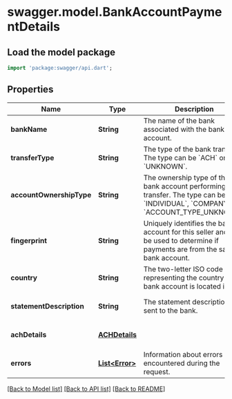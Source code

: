 # swagger.model.BankAccountPaymentDetails

## Load the model package
```dart
import 'package:swagger/api.dart';
```

## Properties
Name | Type | Description | Notes
------------ | ------------- | ------------- | -------------
**bankName** | **String** | The name of the bank associated with the bank account. | [optional] [default to null]
**transferType** | **String** | The type of the bank transfer. The type can be &#x60;ACH&#x60; or &#x60;UNKNOWN&#x60;. | [optional] [default to null]
**accountOwnershipType** | **String** | The ownership type of the bank account performing the transfer. The type can be &#x60;INDIVIDUAL&#x60;, &#x60;COMPANY&#x60;, or &#x60;ACCOUNT_TYPE_UNKNOWN&#x60;. | [optional] [default to null]
**fingerprint** | **String** | Uniquely identifies the bank account for this seller and can be used to determine if payments are from the same bank account. | [optional] [default to null]
**country** | **String** | The two-letter ISO code representing the country the bank account is located in. | [optional] [default to null]
**statementDescription** | **String** | The statement description as sent to the bank. | [optional] [default to null]
**achDetails** | [**ACHDetails**](ACHDetails.md) |  | [optional] [default to null]
**errors** | [**List&lt;Error&gt;**](Error.md) | Information about errors encountered during the request. | [optional] [default to []]

[[Back to Model list]](../README.md#documentation-for-models) [[Back to API list]](../README.md#documentation-for-api-endpoints) [[Back to README]](../README.md)

